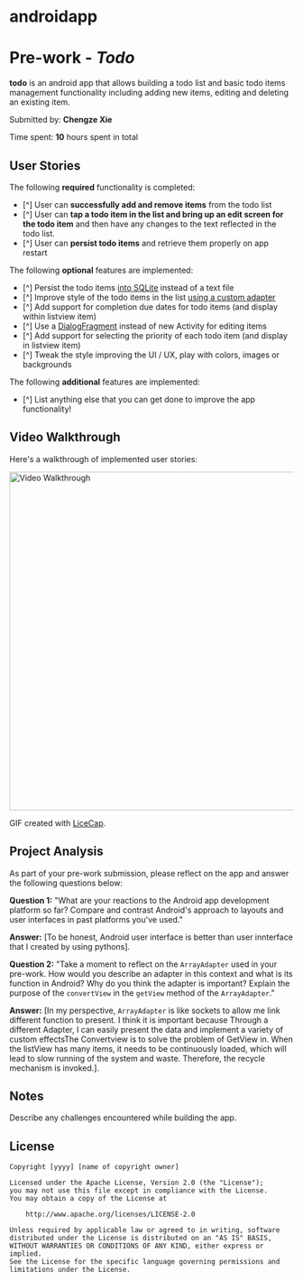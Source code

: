 # androidapp
# Pre-work - *Todo*

**todo** is an android app that allows building a todo list and basic todo items management functionality including adding new items, editing and deleting an existing item.

Submitted by: **Chengze Xie**

Time spent: **10** hours spent in total

## User Stories

The following **required** functionality is completed:

* [^] User can **successfully add and remove items** from the todo list
* [^] User can **tap a todo item in the list and bring up an edit screen for the todo item** and then have any changes to the text reflected in the todo list.
* [^] User can **persist todo items** and retrieve them properly on app restart

The following **optional** features are implemented:

* [^] Persist the todo items [into SQLite](http://guides.codepath.com/android/Persisting-Data-to-the-Device#sqlite) instead of a text file
* [^] Improve style of the todo items in the list [using a custom adapter](http://guides.codepath.com/android/Using-an-ArrayAdapter-with-ListView)
* [^] Add support for completion due dates for todo items (and display within listview item)
* [^] Use a [DialogFragment](http://guides.codepath.com/android/Using-DialogFragment) instead of new Activity for editing items
* [^] Add support for selecting the priority of each todo item (and display in listview item)
* [^] Tweak the style improving the UI / UX, play with colors, images or backgrounds

The following **additional** features are implemented:

* [^] List anything else that you can get done to improve the app functionality!

## Video Walkthrough

Here's a walkthrough of implemented user stories:

<img src='http://i.imgur.com/link/to/your/gif/file.gif' title='Video Walkthrough' width='600' alt='Video Walkthrough' />

GIF created with [LiceCap](http://www.cockos.com/licecap/).

## Project Analysis

As part of your pre-work submission, please reflect on the app and answer the following questions below:

**Question 1:** "What are your reactions to the Android app development platform so far? Compare and contrast Android's approach to layouts and user interfaces in past platforms you've used."

**Answer:** [To be honest, Android user interface is better than user innterface that I created by using pythons].

**Question 2:** "Take a moment to reflect on the `ArrayAdapter` used in your pre-work. How would you describe an adapter in this context and what is its function in Android? Why do you think the adapter is important? Explain the purpose of the `convertView` in the `getView` method of the `ArrayAdapter`."

**Answer:** [In my perspective, `ArrayAdapter` is like sockets to allow me link different function to present. I think it is important because Through a different Adapter, I can easily present the data and implement a variety of custom effectsThe Convertview is to solve the problem of GetView in. When the listView has many items, it needs to be continuously loaded, which will lead to slow running of the system and waste. Therefore, the recycle mechanism is invoked.].
## Notes

Describe any challenges encountered while building the app.

## License

    Copyright [yyyy] [name of copyright owner]

    Licensed under the Apache License, Version 2.0 (the "License");
    you may not use this file except in compliance with the License.
    You may obtain a copy of the License at

        http://www.apache.org/licenses/LICENSE-2.0

    Unless required by applicable law or agreed to in writing, software
    distributed under the License is distributed on an "AS IS" BASIS,
    WITHOUT WARRANTIES OR CONDITIONS OF ANY KIND, either express or implied.
    See the License for the specific language governing permissions and
    limitations under the License.
